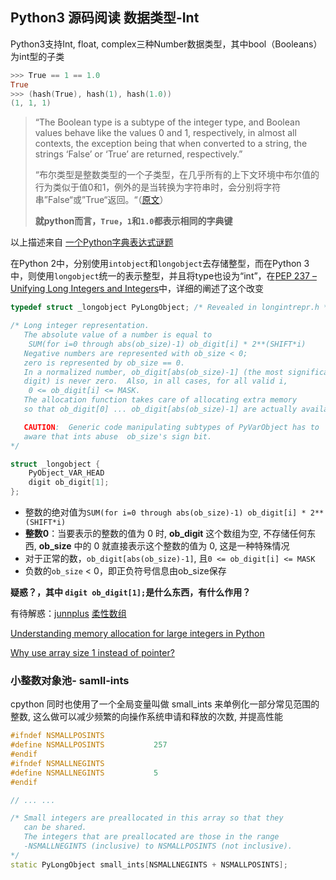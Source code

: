## Python3 源码阅读 数据类型-Int

Python3支持Int, float,  complex三种Number数据类型，其中bool（Booleans）为int型的子类

```powershell
>>> True == 1 == 1.0
True
>>> (hash(True), hash(1), hash(1.0))
(1, 1, 1)
```

> “The Boolean type is a subtype of the integer type, and Boolean values behave like the values 0 and 1, respectively, in almost all contexts, the exception being that when converted to a string, the strings ‘False’ or ‘True’ are returned, respectively.”
>
> “布尔类型是整数类型的一个子类型，在几乎所有的上下文环境中布尔值的行为类似于值0和1，例外的是当转换为字符串时，会分别将字符串”False“或”True“返回。“（[原文](https://docs.python.org/3/reference/datamodel.html#the-standard-type-hierarchy)）
>
> **就python而言，`True`，`1`和`1.0`都表示相同的字典键**

以上描述来自 [一个Python字典表达式谜题](https://vimiix.com/post/2017/12/28/python-mystery-dict-expression/#5ab0ed06ee920a00454446ee)



在Python 2中，分别使用`intobject`和`longobject`去存储整型，而在Python 3中，则使用`longobject`统一的表示整型，并且将type也设为“int”，在[PEP 237 – Unifying Long Integers and Integers](https://www.python.org/dev/peps/pep-0237/)中，详细的阐述了这个改变

```c++
typedef struct _longobject PyLongObject; /* Revealed in longintrepr.h */
```

```c++
/* Long integer representation.
   The absolute value of a number is equal to
    SUM(for i=0 through abs(ob_size)-1) ob_digit[i] * 2**(SHIFT*i)
   Negative numbers are represented with ob_size < 0;
   zero is represented by ob_size == 0.
   In a normalized number, ob_digit[abs(ob_size)-1] (the most significant
   digit) is never zero.  Also, in all cases, for all valid i,
    0 <= ob_digit[i] <= MASK.
   The allocation function takes care of allocating extra memory
   so that ob_digit[0] ... ob_digit[abs(ob_size)-1] are actually available.

   CAUTION:  Generic code manipulating subtypes of PyVarObject has to
   aware that ints abuse  ob_size's sign bit.
*/

struct _longobject {
    PyObject_VAR_HEAD
    digit ob_digit[1]; 
};
```

- 整数的绝对值为`SUM(for i=0 through abs(ob_size)-1) ob_digit[i] * 2**(SHIFT*i)`
- **整数0**：当要表示的整数的值为 0 时, **ob_digit** 这个数组为空, 不存储任何东西, **ob_size** 中的 0 就直接表示这个整数的值为 0, 这是一种特殊情况
- 对于正常的数，`ob_digit[abs(ob_size)-1]`, 且`0 <= ob_digit[i] <= MASK`
- 负数的`ob_size` < 0，即正负符号信息由ob_size保存



**疑惑？，其中 `digit ob_digit[1];`是什么东西，有什么作用？**

有待解惑：[junnplus](https://github.com/Junnplus/blog/issues/12#)  [柔性数组](https://github.com/Junnplus/blog/issues/12#issuecomment-431687478)

[Understanding memory allocation for large integers in Python](https://stackoverflow.com/questions/40344159/understanding-memory-allocation-for-large-integers-in-python)

[Why use array size 1 instead of pointer?](https://stackoverflow.com/questions/6390331/why-use-array-size-1-instead-of-pointer/6390357#6390357)



### 小整数对象池- samll-ints

cpython 同时也使用了一个全局变量叫做 small_ints 来单例化一部分常见范围的整数, 这么做可以减少频繁的向操作系统申请和释放的次数, 并提高性能

```c++
#ifndef NSMALLPOSINTS
#define NSMALLPOSINTS           257
#endif
#ifndef NSMALLNEGINTS
#define NSMALLNEGINTS           5
#endif

// ... ...

/* Small integers are preallocated in this array so that they
   can be shared.
   The integers that are preallocated are those in the range
   -NSMALLNEGINTS (inclusive) to NSMALLPOSINTS (not inclusive).
*/
static PyLongObject small_ints[NSMALLNEGINTS + NSMALLPOSINTS];
```

